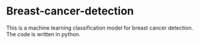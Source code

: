 # Breast-cancer-detection
This is a machine learning classification model for breast cancer detection. The code is written in python.
